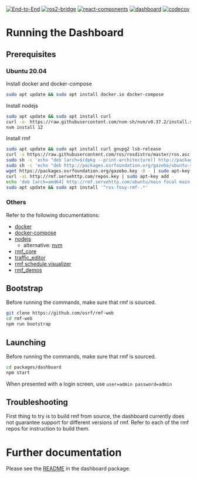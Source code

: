 [![End-to-End](https://github.com/osrf/rmf-web/workflows/End-to-End/badge.svg?branch=main)](https://github.com/osrf/rmf-web/workflows/End-to-End/badge.svg?branch=main) [![ros2-bridge](https://github.com/osrf/rmf-web/workflows/ros2-bridge/badge.svg?branch=main)](https://github.com/osrf/rmf-web/workflows/ros2-bridge/badge.svg?branch=main) [![react-components](https://github.com/osrf/rmf-web/workflows/react-components/badge.svg?branch=main)](https://github.com/osrf/rmf-web/workflows/react-components/badge.svg?branch=main) [![dashboard](https://github.com/osrf/rmf-web/workflows/dashboard/badge.svg?branch=main)](https://github.com/osrf/rmf-web/workflows/dashboard/badge.svg?branch=main) [![codecov](https://codecov.io/gh/osrf/rmf-web/branch/main/graph/badge.svg)](https://codecov.io/gh/osrf/rmf-web)

# Running the Dashboard

## Prerequisites

### Ubuntu 20.04

Install docker and docker-compose
```bash
sudo apt update && sudo apt install docker.io docker-compose
```

Install nodejs
```bash
sudo apt update && sudo apt install curl
curl -o- https://raw.githubusercontent.com/nvm-sh/nvm/v0.37.2/install.sh | bash
nvm install 12
```

Install rmf
```bash
sudo apt update && sudo apt install curl gnupg2 lsb-release
curl -s https://raw.githubusercontent.com/ros/rosdistro/master/ros.asc | sudo apt-key add -
sudo sh -c 'echo "deb [arch=$(dpkg --print-architecture)] http://packages.ros.org/ros2/ubuntu $(lsb_release -cs) main" > /etc/apt/sources.list.d/ros2-latest.list'
sudo sh -c 'echo "deb http://packages.osrfoundation.org/gazebo/ubuntu-stable `lsb_release -cs` main" > /etc/apt/sources.list.d/gazebo-stable.list'
wget https://packages.osrfoundation.org/gazebo.key -O - | sudo apt-key add -
curl -sL http://rmf.servehttp.com/repos.key | sudo apt-key add -
echo 'deb [arch=amd64] http://rmf.servehttp.com/ubuntu/main focal main' | sudo tee /etc/apt/sources.list.d/rmf.list
sudo apt update && sudo apt install '^ros-foxy-rmf-.*'
```

### Others

Refer to the following documentations:

* [docker](https://docs.docker.com/engine/install/ubuntu/)
* [docker-compose](https://docs.docker.com/compose/install/)
* [nodejs](https://nodejs.org/en/download/package-manager/)
  * alternative: [nvm](https://github.com/nvm-sh/nvm)
* [rmf_core](https://github.com/osrf/rmf_core)
* [traffic_editor](https://github.com/osrf/traffic_editor)
* [rmf schedule visualizer](https://github.com/osrf/rmf_schedule_visualizer)
* [rmf_demos](https://github.com/osrf/rmf_demos)

## Bootstrap
Before running the commands, make sure that rmf is sourced.
```bash
git clone https://github.com/osrf/rmf-web
cd rmf-web
npm run bootstrap
```

## Launching
Before running the commands, make sure that rmf is sourced.
```bash
cd packages/dashboard
npm start
```
When presented with a login screen, use `user=admin password=admin`

## Troubleshooting
First thing to try is to build rmf from source, the dashboard currently does not guarantee support for different versions of rmf. Refer to each of the rmf repos for instruction to build them.

# Further documentation

Please see the [README](packages/dashboard/README.md) in the dashboard package.
